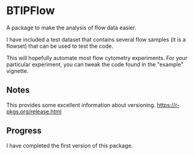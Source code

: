 # BTIPFlow
A package to make the analysis of flow data easier.

I have included a test dataset that contains several flow samples (it is a flowset) that can be used to test the code. 

This will hopefully automate most flow cytometry experiments. For your particular experiment, you can tweak the code found in the "example" vignette.

## Notes

This provides some excellent information about versioning. https://r-pkgs.org/release.html

## Progress

I have completed the first version of this package.
